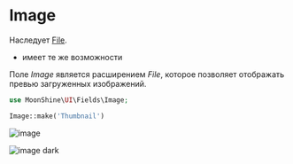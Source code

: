 # Image

Наследует [File](#/docs/{{version}}/fields/file.md).

* имеет те же возможности

Поле *Image* является расширением *File*, которое позволяет отображать превью загруженных изображений.

```php
use MoonShine\UI\Fields\Image;

Image::make('Thumbnail')
```

![image](https://moonshine-laravel.com/screenshots/image.png)

![image dark](https://moonshine-laravel.com/screenshots/image_dark.png)
